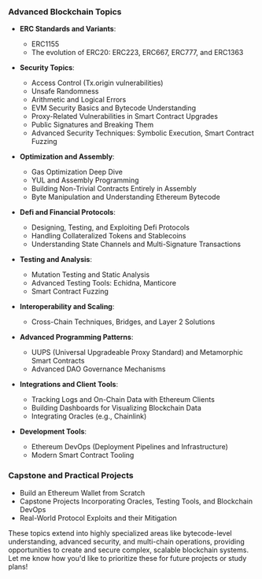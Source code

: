 ### **Advanced Blockchain Topics**
- **ERC Standards and Variants**:
  - ERC1155
  - The evolution of ERC20: ERC223, ERC667, ERC777, and ERC1363

- **Security Topics**:
  - Access Control (Tx.origin vulnerabilities)
  - Unsafe Randomness
  - Arithmetic and Logical Errors
  - EVM Security Basics and Bytecode Understanding
  - Proxy-Related Vulnerabilities in Smart Contract Upgrades
  - Public Signatures and Breaking Them
  - Advanced Security Techniques: Symbolic Execution, Smart Contract Fuzzing

- **Optimization and Assembly**:
  - Gas Optimization Deep Dive
  - YUL and Assembly Programming
  - Building Non-Trivial Contracts Entirely in Assembly
  - Byte Manipulation and Understanding Ethereum Bytecode

- **Defi and Financial Protocols**:
  - Designing, Testing, and Exploiting Defi Protocols
  - Handling Collateralized Tokens and Stablecoins
  - Understanding State Channels and Multi-Signature Transactions

- **Testing and Analysis**:
  - Mutation Testing and Static Analysis
  - Advanced Testing Tools: Echidna, Manticore
  - Smart Contract Fuzzing

- **Interoperability and Scaling**:
  - Cross-Chain Techniques, Bridges, and Layer 2 Solutions

- **Advanced Programming Patterns**:
  - UUPS (Universal Upgradeable Proxy Standard) and Metamorphic Smart Contracts
  - Advanced DAO Governance Mechanisms

- **Integrations and Client Tools**:
  - Tracking Logs and On-Chain Data with Ethereum Clients
  - Building Dashboards for Visualizing Blockchain Data
  - Integrating Oracles (e.g., Chainlink)

- **Development Tools**:
  - Ethereum DevOps (Deployment Pipelines and Infrastructure)
  - Modern Smart Contract Tooling

### **Capstone and Practical Projects**
- Build an Ethereum Wallet from Scratch
- Capstone Projects Incorporating Oracles, Testing Tools, and Blockchain DevOps
- Real-World Protocol Exploits and their Mitigation

These topics extend into highly specialized areas like bytecode-level understanding, advanced security, and multi-chain operations, providing opportunities to create and secure complex, scalable blockchain systems. Let me know how you'd like to prioritize these for future projects or study plans!